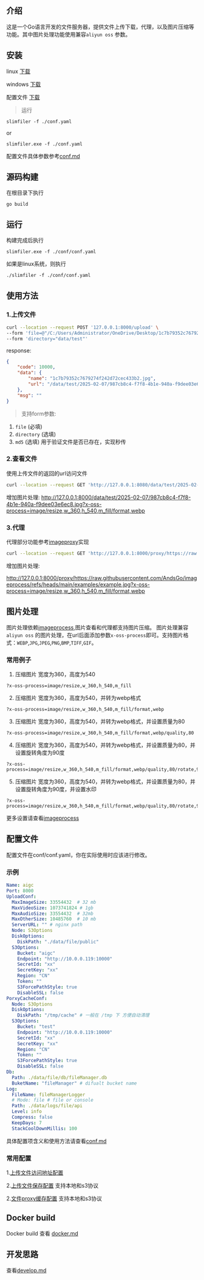 ## 介绍
这是一个Go语言开发的文件服务器，提供文件上传下载，代理，以及图片压缩等功能。其中图片处理功能使用兼容`aliyun oss` 参数。

## 安装
linux [下载](https://github.com/AndsGo/SlimFiler/releases/download/v1.1.0/slimfiler)

windows [下载](https://github.com/AndsGo/SlimFiler/releases/download/v1.1.0/slimfiler.exe)

配置文件 [下载](https://github.com/AndsGo/SlimFiler/blob/main/conf/conf.yaml)

> 运行
```
slimfiler -f ./conf.yaml
```
or
```
slimfiler.exe -f ./conf.yaml
```
配置文件具体参数参考[conf.md](./doc/conf.md)
## 源码构建
在根目录下执行
```
go build 
```
## 运行
构建完成后执行
```
slimfiler.exe -f ./conf/conf.yaml
```
如果是linux系统，则执行
```
./slimfiler -f ./conf/conf.yaml
```
## 使用方法
### 1.上传文件
```bash
curl --location --request POST '127.0.0.1:8000/upload' \
--form 'file=@"/C:/Users/Administrator/OneDrive/Desktop/1c7b79352c7679274f242d72cec433b2.jpg"' \
--form 'directory="data/test"'
```
response:
```json
{
    "code": 10000,
    "data": {
        "name": "1c7b79352c7679274f242d72cec433b2.jpg",
        "url": "/data/test/2025-02-07/987cb8c4-f7f8-4b1e-940a-f9dee03e6ec8.jpg"
    },
    "msg": ""
}
```
> 支持form参数:
1. `file` (必填)
2. `directory` (选填)
3. `md5` (选填) 用于验证文件是否已存在，实现秒传
### 2.查看文件
使用上传文件的返回的url访问文件
```bash
curl --location --request GET 'http://127.0.0.1:8080/data/test/2025-02-07/987cb8c4-f7f8-4b1e-940a-f9dee03e6ec8.jpg'
```
增加图片处理:
http://127.0.0.1:8000/data/test/2025-02-07/987cb8c4-f7f8-4b1e-940a-f9dee03e6ec8.jpg?x-oss-process=image/resize,w_360,h_540,m_fill/format,webp
### 3.代理
代理部分功能参考[imageproxy](https://github.dev/willnorris/imageproxy)实现
```bash
curl --location --request GET 'http://127.0.0.1:8000/proxy/https://raw.githubusercontent.com/AndsGo/imageprocess/refs/heads/main/examples/example.jpg'

```
增加图片处理:

http://127.0.0.1:8000/proxy/https://raw.githubusercontent.com/AndsGo/imageprocess/refs/heads/main/examples/example.jpg?x-oss-process=image/resize,w_360,h_540,m_fill/format,webp

## 图片处理
图片处理依赖[imageprocess](https://github.com/AndsGo/imageprocess),图片查看和代理都支持图片压缩。
图片处理兼容 `aliyun oss` 的图片处理，在url后面添加参数`x-oss-process`即可。支持图片格式：`WEBP`,`JPG`,`JPEG`,`PNG`,`BMP`,`TIFF`,`GIF`。 
### 常用例子
1. 压缩图片 宽度为360，高度为540
```
?x-oss-process=image/resize,w_360,h_540,m_fill
```
2. 压缩图片 宽度为360，高度为540，并转为webp格式
```
?x-oss-process=image/resize,w_360,h_540,m_fill/format,webp
```
3. 压缩图片 宽度为360，高度为540，并转为webp格式，并设置质量为80
```
?x-oss-process=image/resize,w_360,h_540,m_fill/format,webp/quality,80
```
4. 压缩图片 宽度为360，高度为540，并转为webp格式，并设置质量为80，并设置旋转角度为90度
```
?x-oss-process=image/resize,w_360,h_540,m_fill/format,webp/quality,80/rotate,90
```
5. 压缩图片 宽度为360，高度为540，并转为webp格式，并设置质量为80，并设置旋转角度为90度，并设置水印
```
?x-oss-process=image/resize,w_360,h_540,m_fill/format,webp/quality,80/rotate,90/watermark,text_Hello
```
更多设置请查看[imageprocess](https://github.com/AndsGo/imageprocess)

## 配置文件
配置文件在conf/conf.yaml，你在实际使用时应该进行修改。
### 示例
```yaml
Name: aigc
Port: 8000
UploadConf:
  MaxImageSize: 33554432  # 32 mb
  MaxVideoSize: 1073741824 # 1gb
  MaxAudioSize: 33554432  # 32mb
  MaxOtherSize: 10485760  # 10 mb
  ServerURL: "" # nginx path
  Node: S3Options
  DiskOptions:
    DiskPath: "./data/file/public"
  S3Options:
    Bucket: "aigc"
    Endpoint: "http://10.0.0.119:10000"
    SecretId: "xx"
    SecretKey: "xx"
    Region: "CN"
    Token: ""
    S3ForcePathStyle: true
    DisableSSL: false
PorxyCacheConf:
  Node: S3Options
  DiskOptions:
    DiskPath: "/tmp/cache" # 一般在 /tmp 下 方便自动清理
  S3Options:
    Bucket: "test"
    Endpoint: "http://10.0.0.119:10000"
    SecretId: "xx"
    SecretKey: "xx"
    Region: "CN"
    Token: ""
    S3ForcePathStyle: true
    DisableSSL: false
Db:
  Path: ./data/file/db/fileManager.db
  BuketName: "fileManager" # difualt bucket name
Log:
  FileName: fileManagerLogger
  # Mode: file # file or console
  Path: ./data/logs/file/api
  Level: info
  Compress: false
  KeepDays: 7
  StackCoolDownMillis: 100
```
具体配置项含义和使用方法请查看[conf.md](./doc/conf.md)
### 常用配置
1.[上传文件访问地址配置](./doc/conf.md#UploadConf.ServerURL)

2.[上传文件保存配置](./doc/conf.md#UploadConf.Node) 支持本地和s3协议

2.[文件proxy缓存配置](./doc/conf.md#ImageCacheConf.Node) 支持本地和s3协议

## Docker build
Docker build 查看 [docker.md](./doc/docker.md)

## 开发思路
查看[develop.md](./doc/develop.md)